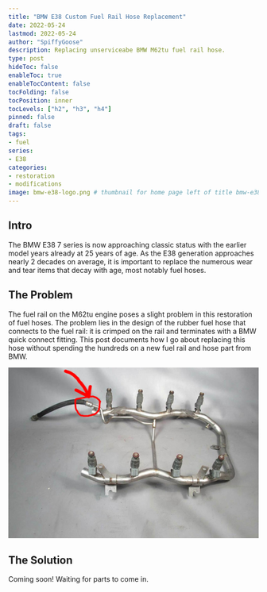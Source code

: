 ```yaml
---
title: "BMW E38 Custom Fuel Rail Hose Replacement"
date: 2022-05-24
lastmod: 2022-05-24
author: "SpiffyGoose"
description: Replacing unserviceabe BMW M62tu fuel rail hose.
type: post
hideToc: false
enableToc: true
enableTocContent: false
tocFolding: false
tocPosition: inner
tocLevels: ["h2", "h3", "h4"]
pinned: false
draft: false
tags:
- fuel
series:
- E38
categories:
- restoration
- modifications
image: bmw-e38-logo.png # thumbnail for home page left of title bmw-e38-logo.png or bmw-e46-logo.png
---
```


## Intro

The BMW E38 7 series is now approaching classic status with the earlier model years already at 25 years of age. As the E38 generation approaches nearly 2 decades on average, it is important to replace the numerous wear and tear items that decay with age, most notably fuel hoses. 

## The Problem

The fuel rail on the M62tu engine poses a slight problem in this restoration of fuel hoses. The problem lies in the design of the rubber fuel hose that connects to the fuel rail: it is crimped on the rail and terminates with a BMW quick connect fitting. This post documents how I go about replacing this hose without spending the hundreds on a new fuel rail and hose part from BMW.

![](fuelrail_anno.jpg)

## The Solution

Coming soon! Waiting for parts to come in.
